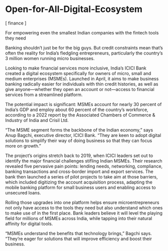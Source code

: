 # Open-for-All-Digital-Ecosystem
[ finance ]


For empowering even the smallest Indian companies with the fintech tools they need


Banking shouldn’t just be for the big guys. But credit constraints mean that’s often the reality for India’s fledgling entrepreneurs, particularly the country’s 3 million women running micro businesses. 

Looking to make financial services more inclusive, India’s ICICI Bank﻿ created a digital ecosystem specifically for owners of micro, small and medium enterprises (MSMEs). Launched in April, it aims to make business banking radically easier for individuals with thin credit histories, as well as give anyone—whether they open an account or not—access to financial services from a streamlined platform. 

The potential impact is significant: MSMEs account for nearly 30 percent of India’s GDP and employ about 60 percent of the country’s workforce, according to a 2022 report by the Associated Chambers of Commerce & Industry of India and Crisil Ltd. 

“The MSME segment forms the backbone of the Indian economy,” says Anup Bagchi, executive director, ICICI Bank. “They are keen to adopt digital solutions to simplify their way of doing business so that they can focus more on growth.” 

The project’s origins stretch back to 2019, when ICICI leaders set out to identify the major financial challenges stifling Indian MSMEs. Their research revealed five pervasive pain points: lending needs, networking, compliance, banking transactions and cross-border import and export services. The bank then launched a series of pilot projects to take aim at those barriers, which included digitizing the account acquisition process, adapting the mobile banking platform for small business users and enabling access to unsecured loans.

Rolling those upgrades into one platform helps ensure microentrepreneurs not only have access to the tools they need but also understand which ones to make use of in the first place. Bank leaders believe it will level the playing field for millions of MSMEs across India, while tapping into their natural affinity for digital tools.

“MSMEs understand the benefits that technology brings,” Bagchi says. “They’re eager for solutions that will improve efficiency and boost their business.
